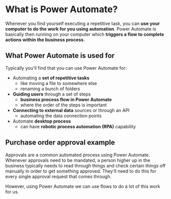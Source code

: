 # What is Power Automate?

Whenever you find yourself executing a repetitive task, you can **use your computer to do the work for you using automation**. Power Automate is basically then running on your computer which **triggers a flow to complete actions within the business process**.

## What Power Automate is used for

Typically you'll find that you can use Power Automate for:

* Automating a **set of repetitive tasks**
  * like moving a file to somewhere else
  * renaming a bunch of folders 
* **Guiding users** through a set of steps
  * **business process flow in Power Automate**
  * where the order of the steps is important 
* **Connecting to external data** sources or through an API
  * automating the data connection points 
* Automate **desktop process**
  * can have **robotic process automation \(RPA\)** capability

## Purchase order approval example

Approvals are a common automated process using Power Automate. Whenever approvals need to be mandated, a person higher up in the business typically needs to read through things and check certain things off manually in order to get something approved. They'll need to do this for every single approval request that comes through.

However, using Power Automate we can use flows to do a lot of this work for us. 

